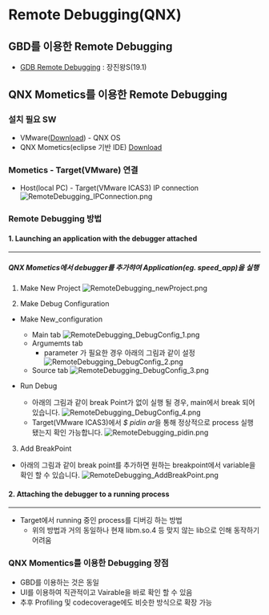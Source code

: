 # Remote Debugging(QNX)

## GBD를 이용한 Remote Debugging
* [GDB Remote Debugging](http://collab.lge.com/main/display/AUTOTECH/How+to+use+remote+GDB) : 장진왕S(19.1)

## QNX Mometics를 이용한 Remote Debugging

### 설치 필요 SW
* VMware([Download](https://www.vmware.com/kr/products/workstation-player/workstation-player-evaluation.html)) - QNX OS
* QNX Mometics(eclipse 기반 IDE) [Download](http://www.qnx.com/download/group.html?programid=29178)

### Mometics - Target(VMware) 연결
* Host(local PC) - Target(VMware ICAS3) IP connection
![RemoteDebugging_IPConnection.png](./RemoteDebugging_IPConnection.png)

### Remote Debugging 방법
#### 1. Launching an application with the debugger attached
---
##### QNX Mometics에서 debugger를 추가햐여 Application(eg. speed_app)을 실행
1. Make New Project
![RemoteDebugging_newProject.png](./RemoteDebugging_newProject.png)

2. Make Debug Configuration
* Make New_configuration
    * Main tab
    ![RemoteDebugging_DebugConfig_1.png](./RemoteDebugging_DebugConfig_1.png)
    * Argumemts tab
        * parameter 가 필요한 경우  아래의 그림과 같이 설정
    ![RemoteDebugging_DebugConfig_2.png](./RemoteDebugging_DebugConfig_2.png)
    * Source tab
    ![RemoteDebugging_DebugConfig_3.png](./RemoteDebugging_DebugConfig_3.png)

* Run Debug
    * 아래의 그림과 같이 break Point가 없이 실행 될 경우, main에서 break 되어 있습니다.
    ![RemoteDebugging_DebugConfig_4.png](./RemoteDebugging_DebugConfig_4.png)
    * Target(VMware ICAS3)에서 *$ pidin ar*을 통해 정상적으로 process 실행 됐는지 확인 가능합니다.
    ![RemoteDebugging_pidin.png](./RemoteDebugging_pidin.png)

3. Add BreakPoint
* 아래의 그림과 같이 break point를 추가하면 원하는 breakpoint에서 variable을 확인 할 수 있습니다.
![RemoteDebugging_AddBreakPoint.png](./RemoteDebugging_AddBreakPoint.png)

#### 2. Attaching the debugger to a running process
---
* Target에서 running 중인 process를 디버깅 하는 방법
    * 위의 방법과 거의 동일하나 현재 libm.so.4 등 맞지 않는 lib으로 인해 동작하기 어려움


### QNX Momentics를 이용한 Debugging 장점
* GBD를 이용하는 것은 동일
* UI를 이용하여 직관적이고 Vairable을 바로 확인 할 수 있음
* 추후 Profiling 및 codecoverage에도 비슷한 방식으로 확장 가능